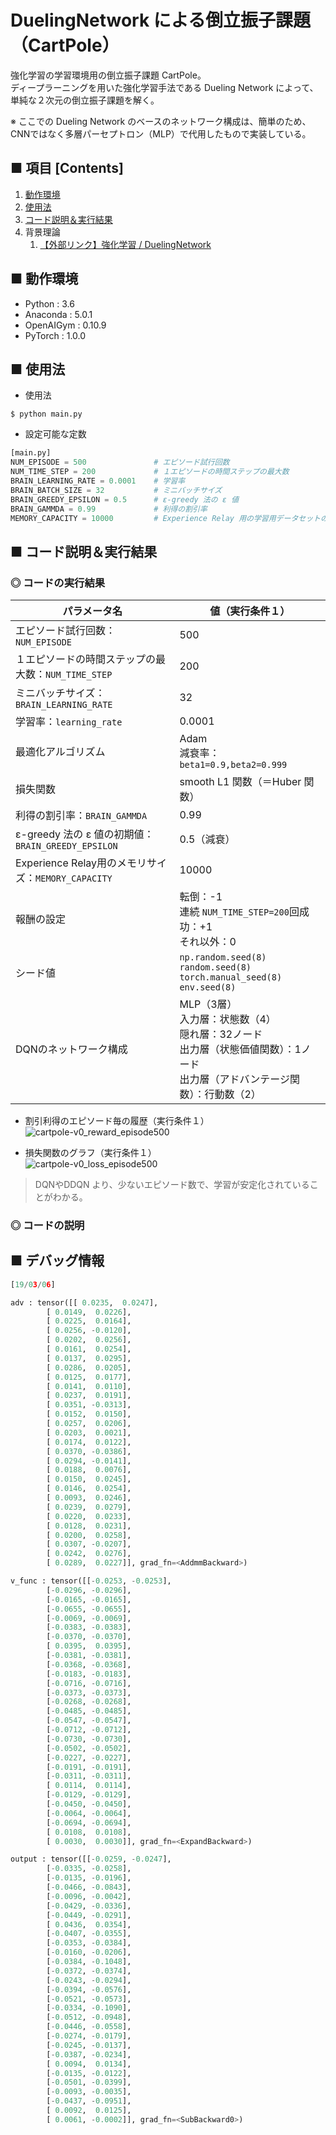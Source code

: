 # DuelingNetwork による倒立振子課題（CartPole）
強化学習の学習環境用の倒立振子課題 CartPole。<br>
ディープラーニングを用いた強化学習手法である Dueling Network によって、単純な２次元の倒立振子課題を解く。<br>

※ ここでの Dueling Network のベースのネットワーク構成は、簡単のため、CNNではなく多層パーセプトロン（MLP）で代用したもので実装している。<br>

## ■ 項目 [Contents]
1. [動作環境](#動作環境)
1. [使用法](#使用法)
1. [コード説明＆実行結果](#コード説明＆実行結果)
1. 背景理論
    1. [【外部リンク】強化学習 / DuelingNetwork](http://yagami12.hatenablog.com/entry/2019/02/22/210608#DuelingNetwork)


## ■ 動作環境

- Python : 3.6
- Anaconda : 5.0.1
- OpenAIGym : 0.10.9
- PyTorch : 1.0.0

## ■ 使用法

- 使用法
```
$ python main.py
```

- 設定可能な定数
```python
[main.py]
NUM_EPISODE = 500               # エピソード試行回数
NUM_TIME_STEP = 200             # １エピソードの時間ステップの最大数
BRAIN_LEARNING_RATE = 0.0001    # 学習率
BRAIN_BATCH_SIZE = 32           # ミニバッチサイズ
BRAIN_GREEDY_EPSILON = 0.5      # ε-greedy 法の ε 値
BRAIN_GAMMDA = 0.99             # 利得の割引率
MEMORY_CAPACITY = 10000         # Experience Relay 用の学習用データセットのメモリの最大の長さ
```

<a id="コード説明＆実行結果"></a>

## ■ コード説明＆実行結果

### ◎ コードの実行結果

|パラメータ名|値（実行条件１）|
|---|---|
|エピソード試行回数：`NUM_EPISODE`|500|
|１エピソードの時間ステップの最大数：`NUM_TIME_STEP`|200|
|ミニバッチサイズ：`BRAIN_LEARNING_RATE`|32|
|学習率：`learning_rate`|0.0001|←|
|最適化アルゴリズム|Adam<br>減衰率：`beta1=0.9,beta2=0.999`|←|
|損失関数|smooth L1 関数（＝Huber 関数）|
|利得の割引率：`BRAIN_GAMMDA`|0.99|
|ε-greedy 法の ε 値の初期値：`BRAIN_GREEDY_EPSILON`|0.5（減衰）|
|Experience Relay用のメモリサイズ：`MEMORY_CAPACITY`|10000|
|報酬の設定|転倒：-1<br>連続 `NUM_TIME_STEP=200`回成功：+1<br>それ以外：0|
|シード値|`np.random.seed(8)`<br>`random.seed(8)`<br>`torch.manual_seed(8)`<br>`env.seed(8)`|
|DQNのネットワーク構成|MLP（3層）<br>入力層：状態数（4）<br>隠れ層：32ノード<br>出力層（状態価値関数）：1ノード<br>出力層（アドバンテージ関数）：行動数（2）|


- 割引利得のエピソード毎の履歴（実行条件１）<br>
![cartpole-v0_reward_episode500](https://user-images.githubusercontent.com/25688193/53857397-79015000-4019-11e9-8a39-6d95572079dc.png)<br>

- 損失関数のグラフ（実行条件１）<br>
![cartpole-v0_loss_episode500](https://user-images.githubusercontent.com/25688193/53857398-7999e680-4019-11e9-909f-c6e7b223762a.png)<br>

> DQNやDDQN より、少ないエピソード数で、学習が安定化されていることがわかる。<br>

### ◎ コードの説明


## ■ デバッグ情報

```python
[19/03/06]

adv : tensor([[ 0.0235,  0.0247],
        [ 0.0149,  0.0226],
        [ 0.0225,  0.0164],
        [ 0.0256, -0.0120],
        [ 0.0202,  0.0256],
        [ 0.0161,  0.0254],
        [ 0.0137,  0.0295],
        [ 0.0286,  0.0205],
        [ 0.0125,  0.0177],
        [ 0.0141,  0.0110],
        [ 0.0237,  0.0191],
        [ 0.0351, -0.0313],
        [ 0.0152,  0.0150],
        [ 0.0257,  0.0206],
        [ 0.0203,  0.0021],
        [ 0.0174,  0.0122],
        [ 0.0370, -0.0386],
        [ 0.0294, -0.0141],
        [ 0.0188,  0.0076],
        [ 0.0150,  0.0245],
        [ 0.0146,  0.0254],
        [ 0.0093,  0.0246],
        [ 0.0239,  0.0279],
        [ 0.0220,  0.0233],
        [ 0.0128,  0.0231],
        [ 0.0200,  0.0258],
        [ 0.0307, -0.0207],
        [ 0.0242,  0.0276],
        [ 0.0289,  0.0227]], grad_fn=<AddmmBackward>)

v_func : tensor([[-0.0253, -0.0253],
        [-0.0296, -0.0296],
        [-0.0165, -0.0165],
        [-0.0655, -0.0655],
        [-0.0069, -0.0069],
        [-0.0383, -0.0383],
        [-0.0370, -0.0370],
        [ 0.0395,  0.0395],
        [-0.0381, -0.0381],
        [-0.0368, -0.0368],
        [-0.0183, -0.0183],
        [-0.0716, -0.0716],
        [-0.0373, -0.0373],
        [-0.0268, -0.0268],
        [-0.0485, -0.0485],
        [-0.0547, -0.0547],
        [-0.0712, -0.0712],
        [-0.0730, -0.0730],
        [-0.0502, -0.0502],
        [-0.0227, -0.0227],
        [-0.0191, -0.0191],
        [-0.0311, -0.0311],
        [ 0.0114,  0.0114],
        [-0.0129, -0.0129],
        [-0.0450, -0.0450],
        [-0.0064, -0.0064],
        [-0.0694, -0.0694],
        [ 0.0108,  0.0108],
        [ 0.0030,  0.0030]], grad_fn=<ExpandBackward>)

output : tensor([[-0.0259, -0.0247],
        [-0.0335, -0.0258],
        [-0.0135, -0.0196],
        [-0.0466, -0.0843],
        [-0.0096, -0.0042],
        [-0.0429, -0.0336],
        [-0.0449, -0.0291],
        [ 0.0436,  0.0354],
        [-0.0407, -0.0355],
        [-0.0353, -0.0384],
        [-0.0160, -0.0206],
        [-0.0384, -0.1048],
        [-0.0372, -0.0374],
        [-0.0243, -0.0294],
        [-0.0394, -0.0576],
        [-0.0521, -0.0573],
        [-0.0334, -0.1090],
        [-0.0512, -0.0948],
        [-0.0446, -0.0558],
        [-0.0274, -0.0179],
        [-0.0245, -0.0137],
        [-0.0387, -0.0234],
        [ 0.0094,  0.0134],
        [-0.0135, -0.0122],
        [-0.0501, -0.0399],
        [-0.0093, -0.0035],
        [-0.0437, -0.0951],
        [ 0.0092,  0.0125],
        [ 0.0061, -0.0002]], grad_fn=<SubBackward0>)
```